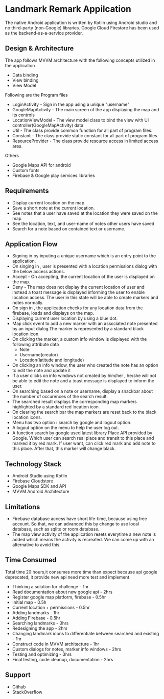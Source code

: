 
# Landmark Remark Appilcation

The native Android application is written by Kotlin using Android studio and no third-party (non-Google) libraries. Google Cloud Firestore has been used as the backend-as-a-service provider.

## Design & Architecture

The app follows MVVM architecture with the following concepts utilized in the application

- Data binding
- View binding
- View Model

Following are the Program files

- LoginActivity - Sign in the app using a unique "username"
- GoogleMapActivity - The main screen of the app displaying the map and its controls
- LocationViewModel - The view model class to bind the view with UI controller(GoogleMapActivity) data
- Util - The class provide common function for all part of program files.
- Constant - The class provide static constant for all part of program files.
- ResourceProvider - The class provide resource access in limited access area.

Others

- Google Maps API for android
- Custom fonts
- Firebase & Google play services libraries

## Requirements
- Display current location on the map.
- Save a short note at the current location.
- See notes that a user have saved at the location they were saved on the map.
- See the location, text, and user-name of notes other users have saved.
- Search for a note based on contained text or username.

## Application Flow
- Signing in by inputing a unique username which is an entry point to the application.
- On singing in , user is presented with a location permissions dialog with the below access actions.
- Accept - On accepting, the current location of the user is displayed on the map.
- Deny - The map does not display the current location of user and instead a toast message is displayed informing the user to enable location access. The user in this state will be able to create markers and notes normally.
- On sign in , the application checks for any location data from the firebase, loads and displays on the map.
- Displaying current user location by using a blue dot.
- Map click event to add a new marker with an associated note presented by an input dialog.The marker is represented by a standard black location icon.
- On clicking the marker, a custom info window is displayed with the following attribute data
    - Note
    - Username(creator)
    - Location(latitude and longitude)
- On clicking an info window, the user who created the note has an option to edit the note and update it
- If a user clicks on info windows not created by him/her , he/she will not be able to edit the note and a toast message is displayed to inform the user.
- On searching based on a note or username, display a snackbar about the number of occurences of the search result.
- The searched result displays the corresponding map markers highlighted by a standard red location icon.
- On clearing the search bar the map markers are reset back to the black location icons.
- Menu has two option : search by google and logout option.
- A logout option on the menu to help the user log out.
- A function search by google used latest library Place API provided by Google. Which user can search real place and transit to this place and marked it by red mark. If user want, can click red mark and add note to this place. After that, this marker will change black.

## Technology Stack
- Android Studio using Kotlin
- Firebase Cloudstore
- Google Maps SDK and API
- MVVM Android Architecture

## Limitations
- Firebase database access have short life-time, because using free account. So that, we can advanced this by change to use local database, such as sqlite or room database.
- The map view activity of the application resets everytime a new note is added which means the activity is recreated. We can come up with an alternative to avoid this.

## Time Consumed
Total time 20 hours,it consumes more time than expect because api google deprecated, it provide new api need more test and implement.

- Thinking a solution for challenge  - 1hr
- Read documentation about new google api - 2hrs
- Register google map platform, firebase - 0.5hr
- Initial map - 0.5h
- Current location + permissions - 0.5hr
- Adding landmarks - 1hr
- Adding Firebase - 0.5hr
- Searching landmarks - 3hrs
- Redesigning the app - 2hrs
- Changing landmark icons to differentiate between searched and existing - 1hr
- Construct code in MVVM architecture - 1hr
- Custom dialogs for notes, marker info windows - 2hrs
- Testing and optimizing - 3hrs
- Final testing, code cleanup, documentation - 2hrs

## Support
- Github
- StackOverflow
